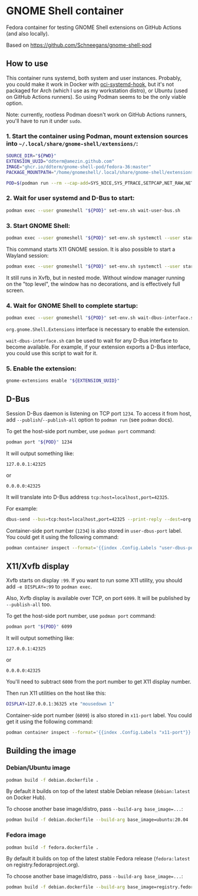 # GNOME Shell container

Fedora container for testing GNOME Shell extensions on GitHub Actions (and also
locally).

Based on https://github.com/Schneegans/gnome-shell-pod

## How to use

This container runs systemd, both system and user instances. Probably, you
could make it work in Docker with [oci-systemd-hook], but it's not packaged
for Arch (which I use as my workstation distro), or Ubuntu (used on GitHub
Actions runners). So using Podman seems to be the only viable option.

[oci-systemd-hook]: https://github.com/projectatomic/oci-systemd-hook

Note: currently, rootless Podman doesn't work on GitHub Actions runners,
you'll have to run it under `sudo`.

### 1. Start the container using Podman, mount extension sources into `~/.local/share/gnome-shell/extensions/`:

```sh
SOURCE_DIR="${PWD}"
EXTENSION_UUID="ddterm@amezin.github.com"
IMAGE="ghcr.io/ddterm/gnome-shell-pod/fedora-36:master"
PACKAGE_MOUNTPATH="/home/gnomeshell/.local/share/gnome-shell/extensions/${EXTENSION_UUID}"

POD=$(podman run --rm --cap-add=SYS_NICE,SYS_PTRACE,SETPCAP,NET_RAW,NET_BIND_SERVICE,DAC_READ_SEARCH -v "${SOURCE_DIR}:${PACKAGE_MOUNTPATH}:ro" -td "${IMAGE}")
```

### 2. Wait for user systemd and D-Bus to start:

```sh
podman exec --user gnomeshell "${POD}" set-env.sh wait-user-bus.sh
```

### 3. Start GNOME Shell:

```sh
podman exec --user gnomeshell "${POD}" set-env.sh systemctl --user start "gnome-xsession@:99"
```

This command starts X11 GNOME session. It is also possible to start a Wayland
session:

```sh
podman exec --user gnomeshell "${POD}" set-env.sh systemctl --user start "gnome-wayland-nested@:99"
```

It still runs in Xvfb, but in nested mode. Without window manager running on
the "top level", the window has no decorations, and is effectively full screen.

### 4. Wait for GNOME Shell to complete startup:

```sh
podman exec --user gnomeshell "${POD}" set-env.sh wait-dbus-interface.sh -d org.gnome.Shell -o /org/gnome/Shell -i org.gnome.Shell.Extensions
```

`org.gnome.Shell.Extensions` interface is necessary to enable the extension.

`wait-dbus-interface.sh` can be used to wait for any D-Bus interface to become
available. For example, if your extension exports a D-Bus interface, you could
use this script to wait for it.

### 5. Enable the extension:

```sh
gnome-extensions enable "${EXTENSION_UUID}"
```

## D-Bus

Session D-Bus daemon is listening on TCP port `1234`. To access it from host,
add `--publish`/`--publish-all` option to `podman run` (see `podman` docs).

To get the host-side port number, use `podman port` command:

```sh
podman port "${POD}" 1234
```

It will output something like:

```
127.0.0.1:42325
```

or

```
0.0.0.0:42325
```

It will translate into D-Bus address `tcp:host=localhost,port=42325`.

For example:

```sh
dbus-send --bus=tcp:host=localhost,port=42325 --print-reply --dest=org.freedesktop.DBus /org/freedesktop/DBus org.freedesktop.DBus.Peer.Ping
```

Container-side port number (`1234`) is also stored in `user-dbus-port` label.
You could get it using the following command:

```sh
podman container inspect --format='{{index .Config.Labels "user-dbus-port"}}'
```

## X11/Xvfb display

Xvfb starts on display `:99`. If you want to run some X11 utility, you should
add `-e DISPLAY=:99` to `podman exec`.

Also, Xvfb display is available over TCP, on port `6099`. It will be published
by `--publish-all` too.

To get the host-side port number, use `podman port` command:

```sh
podman port "${POD}" 6099
```

It will output something like:

```
127.0.0.1:42325
```

or

```
0.0.0.0:42325
```

You'll need to subtract `6000` from the port number to get X11 display number.

Then run X11 utilities on the host like this:

```sh
DISPLAY=127.0.0.1:36325 xte "mousedown 1"
```

Container-side port number (`6099`) is also stored in `x11-port` label. You
could get it using the following command:

```sh
podman container inspect --format='{{index .Config.Labels "x11-port"}}'
```

## Building the image

### Debian/Ubuntu image

```sh
podman build -f debian.dockerfile .
```

By default it builds on top of the latest stable Debian release (`debian:latest` on Docker Hub).

To choose another base image/distro, pass `--build-arg base_image=...`:

```sh
podman build -f debian.dockerfile --build-arg base_image=ubuntu:20.04 .
```

### Fedora image

```sh
podman build -f fedora.dockerfile .
```

By default it builds on top of the latest stable Fedora release (`fedora:latest` on registry.fedoraproject.org).

To choose another base image/distro, pass `--build-arg base_image=...`:

```sh
podman build -f debian.dockerfile --build-arg base_image=registry.fedoraproject.org/fedora:34 .
```
